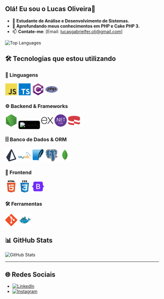 ## Olá! Eu sou o Lucas Oliveira👋

- 🌱 **Estudante de Análise e Desenvolvimento de Sistemas.**
- 🧠 **Aprofundando meus conhecimentos em PHP e Cake PHP 3.**
- 📫 **Contate-me**: [Email: lucasgabrielfer.oli@gmail.com]
  
![Top Languages](https://github-readme-stats.vercel.app/api/top-langs/?username=lucasgfoli&layout=compact&theme=dark)

## 🛠️ Tecnologias que estou utilizando

### 📜 Linguagens
<p>
  <img src="https://raw.githubusercontent.com/devicons/devicon/master/icons/javascript/javascript-original.svg" alt="JavaScript" width="40" height="40"/>
  <img src="https://raw.githubusercontent.com/devicons/devicon/master/icons/typescript/typescript-original.svg" alt="TypeScript" width="40" height="40"/>
  <img src="https://raw.githubusercontent.com/devicons/devicon/master/icons/csharp/csharp-original.svg" alt="C#" width="40" height="40"/>
  <img src="https://raw.githubusercontent.com/devicons/devicon/master/icons/php/php-original.svg" alt="PHP" width="40" height="40"/>
</p>

### ⚙️ Backend & Frameworks
<p>
  <img src="https://raw.githubusercontent.com/devicons/devicon/master/icons/nodejs/nodejs-original.svg" alt="Node.js" width="40" height="40"/>
  <img src="https://fastify.dev/img/logos/fastify-white.svg" alt="Fastify" width="40" height="40" style="background-color:#000; border-radius:5px; padding:5px"/>
  <img src="https://raw.githubusercontent.com/devicons/devicon/master/icons/express/express-original.svg" alt="Express" width="40" height="40"/>
  <img src="https://raw.githubusercontent.com/devicons/devicon/master/icons/dotnetcore/dotnetcore-original.svg" alt=".NET" width="40" height="40"/>
  <img src="https://raw.githubusercontent.com/devicons/devicon/master/icons/cakephp/cakephp-original.svg" alt="CakePHP" width="40" height="40"/>
</p>

### 🗄 Banco de Dados & ORM
<p>
  <img src="https://raw.githubusercontent.com/devicons/devicon/master/icons/prisma/prisma-original.svg" alt="Prisma" width="40" height="40"/>
  <img src="https://raw.githubusercontent.com/devicons/devicon/master/icons/mysql/mysql-original-wordmark.svg" alt="MySQL" width="40" height="40"/>
  <img src="https://raw.githubusercontent.com/devicons/devicon/master/icons/sqlite/sqlite-original.svg" alt="SQLite" width="40" height="40"/>
  <img src="https://raw.githubusercontent.com/devicons/devicon/master/icons/postgresql/postgresql-original.svg" alt="PostgreSQL" width="40" height="40"/>
  <img src="https://raw.githubusercontent.com/devicons/devicon/master/icons/mongodb/mongodb-original.svg" alt="MongoDB" width="40" height="40"/>
</p>

### 🎨 Frontend
<p>
  <img src="https://raw.githubusercontent.com/devicons/devicon/master/icons/html5/html5-original-wordmark.svg" alt="HTML5" width="40" height="40"/>
  <img src="https://raw.githubusercontent.com/devicons/devicon/master/icons/css3/css3-original-wordmark.svg" alt="CSS3" width="40" height="40"/>
  <img src="https://raw.githubusercontent.com/devicons/devicon/master/icons/bootstrap/bootstrap-plain.svg" alt="Bootstrap" width="40" height="40"/>
</p>

### 🛠 Ferramentas
<p>
  <img src="https://raw.githubusercontent.com/devicons/devicon/master/icons/git/git-original.svg" alt="Git" width="40" height="40"/>
  <img src="https://raw.githubusercontent.com/devicons/devicon/master/icons/docker/docker-original.svg" alt="Docker" width="40" height="40"/>
</p>


## 📊 GitHub Stats

![GitHub Stats](https://github-readme-stats.vercel.app/api?username=lucasgfoli&show_icons=true&count_private=true&hide=prs&hide_title=true&theme=radical)

---

## 🌐 **Redes Sociais**

- [![LinkedIn](https://img.shields.io/badge/-LinkedIn-0077B5?style=flat&logo=linkedin&logoColor=white)](https://www.linkedin.com/in/lucas-gabriel-fernandes-oliveira-1680642a9?lipi=urn%3Ali%3Apage%3Ad_flagship3_profile_view_base_contact_details%3B528iMr%2BrQT6RvYiOdTApmQ%3D%3D)
- [![Instagram](https://img.shields.io/badge/-Instagram-E4405F?style=flat&logo=instagram&logoColor=white)](https://www.instagram.com/lukinhaz.z7)

